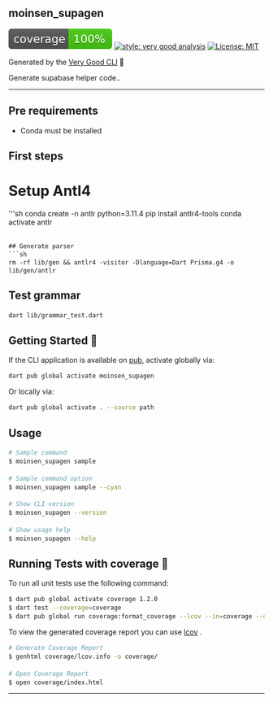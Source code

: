 ## moinsen_supagen

![coverage][coverage_badge]
[![style: very good analysis][very_good_analysis_badge]][very_good_analysis_link]
[![License: MIT][license_badge]][license_link]

Generated by the [Very Good CLI][very_good_cli_link] 🤖

Generate supabase helper code..

---

## Pre requirements
* Conda must be installed

## First steps
# Setup Antl4

'''sh
conda create -n antlr python=3.11.4
pip install antlr4-tools
conda activate antlr
```

## Generate parser
```sh
rm -rf lib/gen && antlr4 -visitor -Dlanguage=Dart Prisma.g4 -o lib/gen/antlr 
```

## Test grammar
```sh
dart lib/grammar_test.dart
```

## Getting Started 🚀

If the CLI application is available on [pub](https://pub.dev), activate globally via:

```sh
dart pub global activate moinsen_supagen
```

Or locally via:

```sh
dart pub global activate . --source path
```

## Usage

```sh
# Sample command
$ moinsen_supagen sample

# Sample command option
$ moinsen_supagen sample --cyan

# Show CLI version
$ moinsen_supagen --version

# Show usage help
$ moinsen_supagen --help
```

## Running Tests with coverage 🧪

To run all unit tests use the following command:

```sh
$ dart pub global activate coverage 1.2.0
$ dart test --coverage=coverage
$ dart pub global run coverage:format_coverage --lcov --in=coverage --out=coverage/lcov.info
```

To view the generated coverage report you can use [lcov](https://github.com/linux-test-project/lcov)
.

```sh
# Generate Coverage Report
$ genhtml coverage/lcov.info -o coverage/

# Open Coverage Report
$ open coverage/index.html
```

---

[coverage_badge]: coverage_badge.svg
[license_badge]: https://img.shields.io/badge/license-MIT-blue.svg
[license_link]: https://opensource.org/licenses/MIT
[very_good_analysis_badge]: https://img.shields.io/badge/style-very_good_analysis-B22C89.svg
[very_good_analysis_link]: https://pub.dev/packages/very_good_analysis
[very_good_cli_link]: https://github.com/VeryGoodOpenSource/very_good_cli